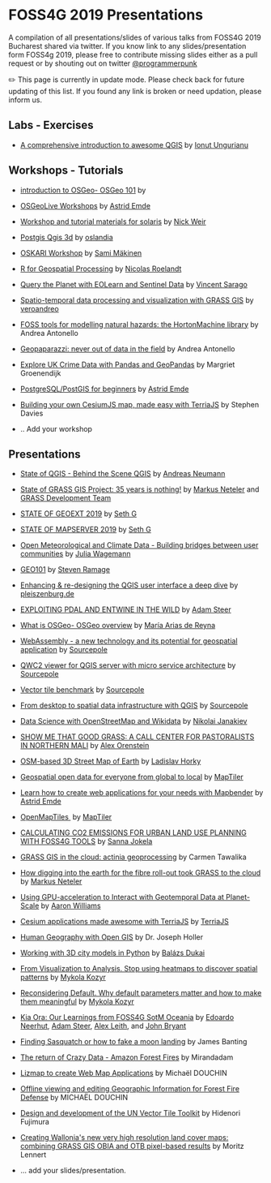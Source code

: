 # FOSS4G 2019 Presentations

A compilation of all presentations/slides of various talks from FOSS4G 2019 Bucharest shared via twitter. If you know link to any slides/presentation form FOSS4g 2019, please free to contribute missing slides either as a pull request or by shouting out on twitter [@programmerpunk](https://www.twitter.com/@programmerpunk)

:pencil2: This page is currently in update mode. Please check back for future updating of this list. If you found any link is broken or need updation, please inform us.

## Labs - Exercises
- [A comprehensive introduction to awesome QGIS](https://github.com/iungurianu/FOSS4G2019_Lab) by [Ionut Ungurianu](https://twitter.com/IonutUngurianu)



## Workshops - Tutorials
- [introduction to OSGeo- OSGeo 101](https://github.com/GISMentors/osgeo-101) by 
- [OSGeoLive Workshops](https://trac.osgeo.org/osgeolive/wiki/Live_GIS_Workshop_Install) by [Astrid Emde](https://www.twitter.com/astroidex)

- [Workshop and tutorial materials for solaris](https://github.com/CosmiQ/solaris_tutorials) by [Nick Weir](https://www.twitter.com/@NickWeir09)

- [Postgis Qgis 3d](https://github.com/Oslandia/workshop-postgis-qgis-3d) by [oslandia](https://www.twitter.com/@oslandia)

- [OSKARI Workshop](http://zakarfin.github.io/oskari_foss4g_2019/#/) by [Sami Mäkinen](https://www.twitter.com/@ZakarFin)

- [R for Geospatial Processing](https://bakaniko.github.io/FOSS4G2019_Geoprocessing_with_R_workshop/) by [Nicolas Roelandt](https://www.twitter.com/@RoelandtN42)

- [Query the Planet with EOLearn and Sentinel Data](https://github.com/sentinel-hub/eo-learn) by [Vincent Sarago](https://www.twitter.com/@_VincentS_)

- [Spatio-temporal data processing and visualization with GRASS GIS](https://github.com/veroandreo/tgrass-foss4g2019) by [veroandreo](https://github.com/veroandreo)

- [FOSS tools for modelling natural hazards: the HortonMachine library](https://github.com/moovida/Workshops-Foss4g2019/releases/tag/hortonmachine-workshop) by Andrea Antonello

- [Geopaparazzi: never out of data in the field](https://github.com/moovida/Workshops-Foss4g2019/releases/tag/geopaparazzi-workshop) by Andrea Antonello

- [Explore UK Crime Data with Pandas and GeoPandas](https://github.com/IBMDeveloperUK/foss4g-geopandas) by Margriet Groenendijk

- [PostgreSQL/PostGIS for beginners](https://github.com/astroidex/foss4g-2019-workshop-postgresql-postgis-for-beginners-aemde/blob/master/foss4g-2019-workshop-postgresql-postgis-for-beginners-aemde.md) by [Astrid Emde
](https://twitter.com/astroidex)

- [Building your own CesiumJS map, made easy with TerriaJS](https://github.com/TerriaJS/foss4g2019/tree/mobx-foss4g-bucharest/workshop) by Stephen Davies

- .. Add your workshop


## Presentations

- [State of QGIS - Behind the Scene QGIS](https://docs.google.com/presentation/d/1D6WAnmH-1O448HlUiFaDmMoPnTR4EqDf2BHcQl5a4ZM/edit#slide=id.p) by [Andreas Neumann](https://www.twitter.com/AndiNeum)

- [State of GRASS GIS Project: 35 years is nothing!](https://mundialis.github.io/foss4g2019/grass_gis_35years/2019_foss4g_bucharest_grass78_35years.pdf) by [Markus Neteler](https://twitter.com/MarkusNeteler/) and [GRASS Development Team](https://twitter.com/GRASSGIS)

- [STATE OF GEOEXT 2019](http://www.geographika.net/presentations/geoext-foss4g2019/index.html) by [Seth G](https://www.twitter.com/@geographika)

- [STATE OF MAPSERVER 2019](http://www.geographika.net/presentations/mapserver-foss4g2019/index.html) by [Seth G](https://www.twitter.com/@geographika)

- [Open Meteorological and Climate Data - Building bridges between user communities](https://speakerdeck.com/jwagemann/open-meteorological-and-climate-data-building-bridges-between-user-communities) by [Julia Wagemann](https://www.twitter.com/JuliaWagemann)

- [GEO101](https://www.slideshare.net/Ramages/geo101-foss4g-august-2019) by [Steven Ramage](https://www.twitter.com/Steven_Ramage)

- [Enhancing & re-designing the QGIS user interface a deep dive](http://qgist.org/foss4g/) by [pleiszenburg.de](https://www.twitter.com/pleiszenburg)

- [EXPLOITING PDAL AND ENTWINE IN THE WILD](https://adamsteer.github.io/talks/foss4g2019.pdal.entwine/) by [Adam Steer](https://www.twitter.com/adamdsteer)

- [What is OSGeo- OSGeo overview](https://delawen.github.io/slides/2019/foss4g/#/) by [María Arias de Reyna](https://www.twitter.com/delawen)

- [WebAssembly - a new technology and its potential for geospatial application](http://blog.sourcepole.ch/assets/2019/wasm-foss4g19.pdf) by [Sourcepole](https://www.twitter.com/sourcepole)

- [QWC2 viewer for QGIS server with micro service architecture](http://blog.sourcepole.ch/assets/2019/qwc2-foss4g19.pdf) by [Sourcepole](https://www.twitter.com/sourcepole)

- [Vector tile benchmark](http://blog.sourcepole.ch/assets/2019/mvtbench-foss4g19.pdf) by [Sourcepole](https://www.twitter.com/sourcepole)

- [From desktop to spatial data infrastructure with QGIS](http://blog.sourcepole.ch/assets/2019/qgis_from_desktop_to_sdi.pdf) by [Sourcepole](https://www.twitter.com/sourcepole)

- [Data Science with OpenStreetMap and Wikidata](https://janakiev.com/slides/data-science-osm-wikidata/) by [Nikolai Janakiev](https://www.twitter.com/njanakiev)

- [SHOW ME THAT GOOD GRASS: A CALL CENTER FOR PASTORALISTS IN NORTHERN MALI](https://docs.google.com/presentation/d/1yLcv5WAS-owcsgfR2wMSsWWamKgFH7p7TivyDQJ1lB4/edit#slide=id.p3) by [Alex Orenstein](https://www.twitter.com/oren_sa)

- [OSM-based 3D Street Map of Earth](https://github.com/ladislavhorky/osm-based-3d-street-map) by [Ladislav Horky](https://www.twitter.com/HorkyLadislav)

- [Geospatial open data for everyone from global to local](https://www.slideshare.net/MapTiler/maptiler-presentation-at-foss4g-2019) by [MapTiler](https://www.twitter.com/MapTiler)

- [Learn how to create web applications for your needs with Mapbender](https://t.co/jM0LfbXb5G?amp=1) by [Astrid Emde](https://www.twitter.com/astroidex)

- [OpenMapTiles ](https://www.slideshare.net/MapTiler/openmaptiles-foss4g-2019) by [MapTiler](https://www.twitter.com/MapTiler)

- [CALCULATING CO2 EMISSIONS FOR URBAN LAND USE PLANNING WITH FOSS4G TOOLS](https://docs.google.com/presentation/d/1BiygbhpNirl03n1ti23My9dHDfvc4FWTdCJVdmOOWX4/edit#slide=id.p) by [Sanna Jokela](https://www.twitter.com/@SannaJokela1)

- [GRASS GIS in the cloud: actinia geoprocessing](https://mundialis.github.io/foss4g2019/grass-gis-in-the-cloud-actinia-geoprocessing/index.html) by Carmen Tawalika

- [How digging into the earth for the fibre roll-out took GRASS to the cloud](https://mundialis.github.io/foss4g2019/digging_earth_ftth_grass_actinia/2019_foss4g_bucharest_digging_earth_ftth_grass_actinia.pdf) by [Markus Neteler](https://twitter.com/MarkusNeteler/)

- [Using GPU-acceleration to Interact with Geotemporal Data at Planet-Scale](https://speakerdeck.com/omnisci/foss4g-using-gpu-acceleration-to-interact-with-geotemporal-data-at-planet-scale) by [Aaron Williams](https://wwww.twitter.com/_arw_)

- [Cesium applications made awesome with TerriaJS]() by [TerriaJS](https://www.twitter.com/@TerriaJS)

- [Human Geography with Open GIS](https://github.com/GIS4DEV/foss4g19/blob/master/hollerFOSS4G19.pdf) by Dr. Joseph Holler

- [Working with 3D city models in Python](https://github.com/balazsdukai/foss4g2019) by [Balázs Dukai](https://www.twitter.com/@BalazsDukai)

- [From Visualization to Analysis. Stop using heatmaps to discover spatial patterns](https://docs.google.com/presentation/d/19UcySOOFwCbBEPFcYKPzQ54uUzVoOdwXLjHItKpurk0/edit?usp=sharing) by [Mykola Kozyr](https://twitter.com/MykolaKozyr)

- [Reconsidering Default. Why default parameters matter and how to make them meaningful](https://docs.google.com/presentation/d/12a_7AoYidL6aO2Gy6QmZ_F45VN7fx72gvbelQO6j3rI/edit?usp=sharing) by [Mykola Kozyr](https://twitter.com/MykolaKozyr)

- [Kia Ora: Our Learnings from FOSS4G SotM Oceania](https://docs.google.com/presentation/d/155qPky_VV3YHqHqQUpirluNZ1XNXJlqTFP1Qp-YbZEg) by [Edoardo Neerhut](https://twitter.com/eneerhut), [Adam Steer](https://twitter.com/adamdsteer), [Alex Leith](https://twitter.com/alexgleith), and [John Bryant](https://twitter.com/mammothmapping)

- [Finding Sasquatch or how to fake a moon landing](https://github.com/sparkgeo/FOSS4G/tree/master/FOSS4G2019/sasquatch) by James Banting

- [The return of Crazy Data - Amazon Forest Fires](https://github.com/mirandadam/fires) by Mirandadam

- [Lizmap to create Web Map Applications](https://github.com/mdouchin/foss4g-2019-lizmap-web-client) by Michaël DOUCHIN

- [Offline viewing and editing Geographic Information for Forest Fire Defense](https://github.com/mdouchin/foss4g-2019-offline-data-editing-geopoppy/blob/master/2019-08-29_Michael_Douchin_Foss4G_2019_offline_data_editing_geopoppy.pdf) by MICHAËL DOUCHIN

- [Design and development of the UN Vector Tile Toolkit](https://github.com/un-vector-tile-toolkit/bucharest-paper-drafts/blob/master/presentation/Fujimura_et_al_Design_and_Development_of%20the_UN_Vector_Tile_Toolkit.pdf) by Hidenori Fujimura

- [Creating Wallonia's new very high resolution land cover maps: combining GRASS GIS OBIA and OTB pixel-based results](https://github.com/savmickael/foss4G-2019)
by Moritz Lennert


- ... add your slides/presentation.

